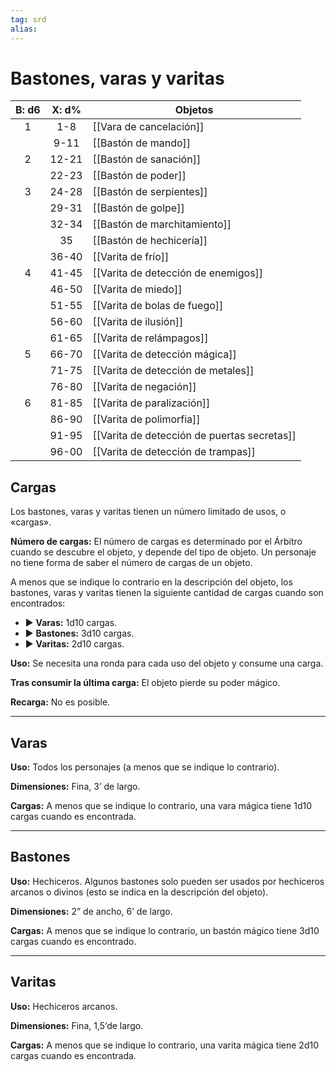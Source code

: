 ```yaml
---
tag: srd
alias: 
---
```

# Bastones, varas y varitas

| B: d6 | X: d% | Objetos                                     | 
|:-----:|:-----:| ------------------------------------------- |
|   1   |  1-8  | [[Vara de cancelación]]                     |
|       | 9-11  | [[Bastón de mando]]                         |
|   2   | 12-21 | [[Bastón de sanación]]                      |
|       | 22-23 | [[Bastón de poder]]                         |
|   3   | 24-28 | [[Bastón de serpientes]]                    |
|       | 29-31 | [[Bastón de golpe]]                         |
|       | 32-34 | [[Bastón de marchitamiento]]                |
|       |  35   | [[Bastón de hechicería]]                    |
|       | 36-40 | [[Varita de frío]]                          |
|   4   | 41-45 | [[Varita de detección de enemigos]]         |
|       | 46-50 | [[Varita de miedo]]                         |
|       | 51-55 | [[Varita de bolas de fuego]]                |
|       | 56-60 | [[Varita de ilusión]]                       |
|       | 61-65 | [[Varita de relámpagos]]                    |
|   5   | 66-70 | [[Varita de detección mágica]]              |
|       | 71-75 | [[Varita de detección de metales]]          |
|       | 76-80 | [[Varita de negación]]                      |
|   6   | 81-85 | [[Varita de paralización]]                  |
|       | 86-90 | [[Varita de polimorfia]]                    |
|       | 91-95 | [[Varita de detección de puertas secretas]] |
|       | 96-00 | [[Varita de detección de trampas]]          |
## Cargas

Los bastones, varas y varitas tienen un número limitado de usos, o «cargas».

**Número de cargas:** El número de cargas es determinado por el Árbitro cuando se descubre el objeto, y depende del tipo de objeto. Un personaje no tiene forma de saber el número de cargas de un objeto.

A menos que se indique lo contrario en la descripción del objeto, los bastones, varas y varitas tienen la siguiente cantidad de cargas cuando son encontrados:
- ▶ **Varas:** 1d10 cargas.
- ▶ **Bastones:** 3d10 cargas.
- ▶ **Varitas:** 2d10 cargas.

**Uso:** Se necesita una ronda para cada uso del objeto y consume una carga.

**Tras consumir la última carga:** El objeto pierde su poder mágico.

**Recarga:** No es posible.

---
## Varas

**Uso:** Todos los personajes (a menos que se indique lo contrario).

**Dimensiones:** Fina, 3’ de largo.

**Cargas:** A menos que se indique lo contrario, una vara mágica tiene 1d10 cargas cuando es encontrada.

---
## Bastones

**Uso:** Hechiceros. Algunos bastones solo pueden ser usados por hechiceros arcanos o divinos (esto se indica en la descripción del objeto).

**Dimensiones:** 2” de ancho, 6’ de largo.

**Cargas:** A menos que se indique lo contrario, un bastón mágico tiene 3d10 cargas cuando es encontrado.

---
## Varitas

**Uso:** Hechiceros arcanos.

**Dimensiones:** Fina, 1,5‘de largo.

**Cargas:** A menos que se indique lo contrario, una varita mágica tiene 2d10 cargas cuando es encontrada.